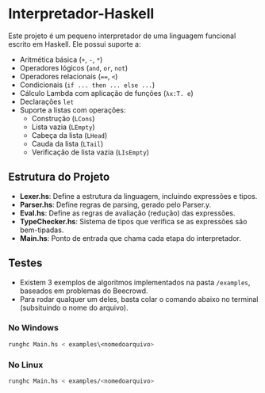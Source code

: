 # Interpretador-Haskell

Este projeto é um pequeno interpretador de uma linguagem funcional escrito em Haskell. Ele possui suporte a:

- Aritmética básica (`+`, `-`, `*`)
- Operadores lógicos (`and`, `or`, `not`)
- Operadores relacionais (`==`, `<`)
- Condicionais (`if ... then ... else ...`)
- Cálculo Lambda com aplicação de funções (`λx:T. e`)
- Declarações `let`
- Suporte a listas com operações:
  - Construção (`LCons`)
  - Lista vazia (`LEmpty`)
  - Cabeça da lista (`LHead`)
  - Cauda da lista (`LTail`)
  - Verificação de lista vazia (`LIsEmpty`)

## Estrutura do Projeto

- **Lexer.hs**: Define a estrutura da linguagem, incluindo expressões e tipos.
- **Parser.hs**: Define regras de parsing, gerado pelo Parser.y.
- **Eval.hs**: Define as regras de avaliação (redução) das expressões.
- **TypeChecker.hs**: Sistema de tipos que verifica se as expressões são bem-tipadas.
- **Main.hs**: Ponto de entrada que chama cada etapa do interpretador.

## Testes

- Existem 3 exemplos de algoritmos implementados na pasta `/examples`, baseados em problemas do Beecrowd.
- Para rodar qualquer um deles, basta colar o comando abaixo no terminal (subsituindo o nome do arquivo).

### No Windows

```bash
runghc Main.hs < examples\<nomedoarquivo>
```

### No Linux

```bash
runghc Main.hs < examples/<nomedoarquivo>
```
